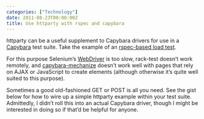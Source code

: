 ```yaml
---
categories: ["Technology"]
date: 2011-08-23T00:00:00Z
title: Use httparty with rspec and capybara
---
```


<p>httparty can be a useful supplement to Capybara drivers for use in a <a href="https://github.com/jnicklas/capybara">Capybara</a> test suite. Take the example of an <a href="http://blog.joshdzielak.com/easiest-possible-rspec-performance-test-w-sce">rspec-based load test</a>.</p>

<p>For this purpose Selenium&rsquo;s <a href="http://rubygems.org/gems/selenium-webdriver">WebDriver</a> is too slow, rack-test doesn&rsquo;t work remotely, and <a href="https://github.com/jeroenvandijk/capybara-mechanize">capybara-mechanize</a> doesn&rsquo;t work well with pages that rely on AJAX or JavaScript to create elements (although otherwise it&rsquo;s quite well suited to this purpose).</p>

<p>Sometimes a good old-fashioned GET or POST is all you need. See the gist below for how to wire up a simple httparty example within your test suite. Admittedly, I didn&rsquo;t roll this into an actual Capybara driver, though I might be interested in doing so if that&rsquo;d be helpful for anyone.</p>

<p><script src="https://gist.github.com/1166060.js"></script></p>
